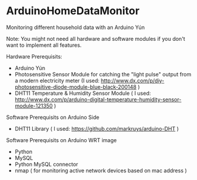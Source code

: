 ArduinoHomeDataMonitor
======================

Monitoring different household data with an Arduino Yún

Note: You might not need all hardware and software modules if you don't want to implement all features.

Hardware Prerequisits:
+ Arduino Yún
+ Photosensitive Sensor Module for catching the "light pulse" output from a modern electricity meter (I used: http://www.dx.com/p/diy-photosensitive-diode-module-blue-black-200148 )
+ DHT11 Temperature & Humidity Sensor Module ( I used: http://www.dx.com/p/arduino-digital-temperature-humidity-sensor-module-121350 )

Software Prerequisits on Arduino Side
+ DHT11 Library ( I used: https://github.com/markruys/arduino-DHT )

Software Prerequisits on Arduino WRT image
+ Python
+ MySQL
+ Python MySQL connector
+ nmap ( for monitoring active network devices based on mac address )